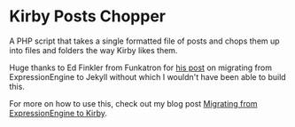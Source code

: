 Kirby Posts Chopper
==================

A PHP script that takes a single formatted file of posts and chops them up into files and folders the way Kirby likes them.

Huge thanks to Ed Finkler from Funkatron for [his post](http://funkatron.com/posts/migrating-from-expressionengine-to-jekyll.html) on migrating from ExpressionEngine to Jekyll without which I wouldn't have been able to build this. 

For more on how to use this, check out my blog post [Migrating from ExpressionEngine to Kirby](http://begoodnotbad.com/article/Migrating-from-ExpressionEngine-to-Kirby).
